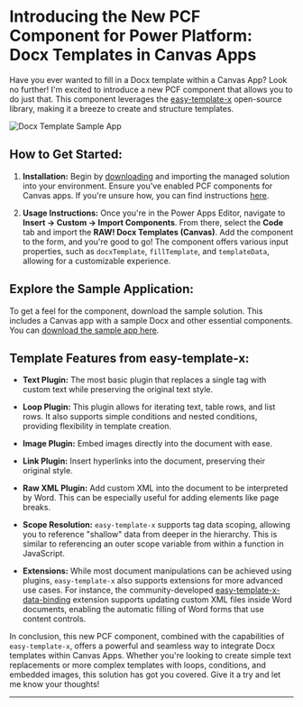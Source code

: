 # Introducing the New PCF Component for Power Platform: Docx Templates in Canvas Apps

Have you ever wanted to fill in a Docx template within a Canvas App? Look no further! I'm excited to introduce a new PCF component that allows you to do just that. This component leverages the [easy-template-x](https://github.com/alonrbar/easy-template-x) open-source library, making it a breeze to create and structure templates.

![Docx Template Sample App](image.png)

## How to Get Started:

1. **Installation:** Begin by [downloading](https://github.com/rwilson504/PCFControls/releases/latest/download/RAWDocxTemplateSample_1_0_0_1_managed.zip) and importing the managed solution into your environment. Ensure you've enabled PCF components for Canvas apps. If you're unsure how, you can find instructions [here](https://docs.microsoft.com/en-us/powerapps/developer/component-framework/component-framework-for-canvas-apps).

2. **Usage Instructions:** Once you're in the Power Apps Editor, navigate to **Insert -> Custom -> Import Components**. From there, select the **Code** tab and import the **RAW! Docx Templates (Canvas)**. Add the component to the form, and you're good to go! The component offers various input properties, such as `docxTemplate`, `fillTemplate`, and `templateData`, allowing for a customizable experience.

## Explore the Sample Application:

To get a feel for the component, download the sample solution. This includes a Canvas app with a sample Docx and other essential components. You can [download the sample app here](https://github.com/rwilson504/PCFControls/raw/master/DocxTemplatesCanvas/Sample/DocxTemplateSample_1_0_0_1_managed.zip).

## Template Features from easy-template-x:

- **Text Plugin:** The most basic plugin that replaces a single tag with custom text while preserving the original text style.
  
- **Loop Plugin:** This plugin allows for iterating text, table rows, and list rows. It also supports simple conditions and nested conditions, providing flexibility in template creation.

- **Image Plugin:** Embed images directly into the document with ease.

- **Link Plugin:** Insert hyperlinks into the document, preserving their original style.

- **Raw XML Plugin:** Add custom XML into the document to be interpreted by Word. This can be especially useful for adding elements like page breaks.

- **Scope Resolution:** `easy-template-x` supports tag data scoping, allowing you to reference "shallow" data from deeper in the hierarchy. This is similar to referencing an outer scope variable from within a function in JavaScript.

- **Extensions:** While most document manipulations can be achieved using plugins, `easy-template-x` also supports extensions for more advanced use cases. For instance, the community-developed [easy-template-x-data-binding](https://github.com/sebastianrogers/easy-template-x-data-binding) extension supports updating custom XML files inside Word documents, enabling the automatic filling of Word forms that use content controls.

In conclusion, this new PCF component, combined with the capabilities of `easy-template-x`, offers a powerful and seamless way to integrate Docx templates within Canvas Apps. Whether you're looking to create simple text replacements or more complex templates with loops, conditions, and embedded images, this solution has got you covered. Give it a try and let me know your thoughts!

---

<!--stackedit_data:
eyJoaXN0b3J5IjpbNTY3MTgwNzI2XX0=
-->